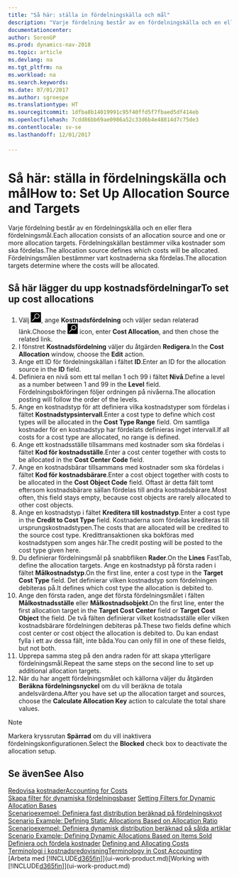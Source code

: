 ```yaml
---
title: "Så här: ställa in fördelningskälla och mål"
description: "Varje fördelning består av en fördelningskälla och en eller flera fördelningsmål. Fördelningskällan bestämmer vilka kostnader som ska fördelas. Fördelningsmålen bestämmer vart kostnaderna ska fördelas."
documentationcenter: 
author: SorenGP
ms.prod: dynamics-nav-2018
ms.topic: article
ms.devlang: na
ms.tgt_pltfrm: na
ms.workload: na
ms.search.keywords: 
ms.date: 07/01/2017
ms.author: sgroespe
ms.translationtype: HT
ms.sourcegitcommit: 1dfba8b14019991c95f40ffd5f7fbaed5df414eb
ms.openlocfilehash: 7cdd86bb69ae0986a52c33d6b4e48814d7c75de3
ms.contentlocale: sv-se
ms.lasthandoff: 12/01/2017

---
```

# <a name="how-to-set-up-allocation-source-and-targets"></a><span data-ttu-id="1c625-105">Så här: ställa in fördelningskälla och mål</span><span class="sxs-lookup"><span data-stu-id="1c625-105">How to: Set Up Allocation Source and Targets</span></span>
<span data-ttu-id="1c625-106">Varje fördelning består av en fördelningskälla och en eller flera fördelningsmål.</span><span class="sxs-lookup"><span data-stu-id="1c625-106">Each allocation consists of an allocation source and one or more allocation targets.</span></span> <span data-ttu-id="1c625-107">Fördelningskällan bestämmer vilka kostnader som ska fördelas.</span><span class="sxs-lookup"><span data-stu-id="1c625-107">The allocation source defines which costs will be allocated.</span></span> <span data-ttu-id="1c625-108">Fördelningsmålen bestämmer vart kostnaderna ska fördelas.</span><span class="sxs-lookup"><span data-stu-id="1c625-108">The allocation targets determine where the costs will be allocated.</span></span>  

## <a name="to-set-up-cost-allocations"></a><span data-ttu-id="1c625-109">Så här lägger du upp kostnadsfördelningar</span><span class="sxs-lookup"><span data-stu-id="1c625-109">To set up cost allocations</span></span>  
1.  <span data-ttu-id="1c625-110">Välj ![Söka efter sida eller rapport](media/ui-search/search_small.png "ikonen Söka efter sida eller rapport"), ange **Kostnadsfördelning** och väljer sedan relaterad länk.</span><span class="sxs-lookup"><span data-stu-id="1c625-110">Choose the ![Search for Page or Report](media/ui-search/search_small.png "Search for Page or Report icon") icon, enter **Cost Allocation**, and then chose the related link.</span></span>  
2.  <span data-ttu-id="1c625-111">I fönstret **Kostnadsfördelning** väljer du åtgärden **Redigera**.</span><span class="sxs-lookup"><span data-stu-id="1c625-111">In the **Cost Allocation** window, choose the **Edit** action.</span></span>  
3.  <span data-ttu-id="1c625-112">Ange ett ID för fördelningskällan i fältet **ID**.</span><span class="sxs-lookup"><span data-stu-id="1c625-112">Enter an ID for the allocation source in the **ID** field.</span></span>  
4.  <span data-ttu-id="1c625-113">Definiera en nivå som ett tal mellan 1 och 99 i fältet **Nivå**.</span><span class="sxs-lookup"><span data-stu-id="1c625-113">Define a level as a number between 1 and 99 in the **Level** field.</span></span> <span data-ttu-id="1c625-114">Fördelningsbokföringen följer ordningen på nivåerna.</span><span class="sxs-lookup"><span data-stu-id="1c625-114">The allocation posting will follow the order of the levels.</span></span>  
5.  <span data-ttu-id="1c625-115">Ange en kostnadstyp för att definiera vilka kostnadstyper som fördelas i fältet **Kostnadstypsintervall**.</span><span class="sxs-lookup"><span data-stu-id="1c625-115">Enter a cost type to define which cost types will be allocated in the **Cost Type Range** field.</span></span> <span data-ttu-id="1c625-116">Om samtliga kostnader för en kostnadstyp har fördelats definieras inget intervall.</span><span class="sxs-lookup"><span data-stu-id="1c625-116">If all costs for a cost type are allocated, no range is defined.</span></span>  
6.  <span data-ttu-id="1c625-117">Ange ett kostnadsställe tillsammans med kostnader som ska fördelas i fältet **Kod för kostnadsställe**.</span><span class="sxs-lookup"><span data-stu-id="1c625-117">Enter a cost center together with costs to be allocated in the **Cost Center Code** field.</span></span>  
7.  <span data-ttu-id="1c625-118">Ange en kostnadsbärar tillsammans med kostnader som ska fördelas i fältet **Kod för kostnadsbärare**.</span><span class="sxs-lookup"><span data-stu-id="1c625-118">Enter a cost object together with costs to be allocated in the **Cost Object Code** field.</span></span> <span data-ttu-id="1c625-119">Oftast är detta fält tomt eftersom kostnadsbärare sällan fördelas till andra kostnadsbärare.</span><span class="sxs-lookup"><span data-stu-id="1c625-119">Most often, this field stays empty, because cost objects are rarely allocated to other cost objects.</span></span>  
8.  <span data-ttu-id="1c625-120">Ange en kostnadstyp i fältet **Kreditera till kostnadstyp**.</span><span class="sxs-lookup"><span data-stu-id="1c625-120">Enter a cost type in the **Credit to Cost Type** field.</span></span> <span data-ttu-id="1c625-121">Kostnaderna som fördelas krediteras till ursprungskostnadstypen.</span><span class="sxs-lookup"><span data-stu-id="1c625-121">The costs that are allocated will be credited to the source cost type.</span></span> <span data-ttu-id="1c625-122">Kredittransaktionen ska bokföras med kostnadstypen som anges här.</span><span class="sxs-lookup"><span data-stu-id="1c625-122">The credit posting will be posted to the cost type given here.</span></span>  
9. <span data-ttu-id="1c625-123">Du definierar fördelningsmål på snabbfliken **Rader**.</span><span class="sxs-lookup"><span data-stu-id="1c625-123">On the **Lines** FastTab, define the allocation targets.</span></span> <span data-ttu-id="1c625-124">Ange en kostnadstyp på första raden i fältet **Målkostnadstyp**.</span><span class="sxs-lookup"><span data-stu-id="1c625-124">On the first line, enter a cost type in the **Target Cost Type** field.</span></span> <span data-ttu-id="1c625-125">Det definierar vilken kostnadstyp som fördelningen debiteras på.</span><span class="sxs-lookup"><span data-stu-id="1c625-125">It defines which cost type the allocation is debited to.</span></span>  
10. <span data-ttu-id="1c625-126">Ange den första raden, ange det första fördelningsmålet i fälten **Målkostnadsställe** eller **Målkostnadsobjekt**.</span><span class="sxs-lookup"><span data-stu-id="1c625-126">On the first line, enter the first allocation target in the **Target Cost Center** field or **Target Cost Object** the field.</span></span> <span data-ttu-id="1c625-127">De två fälten definierar vilket kostnadsställe eller vilken kostnadsbärare fördelningen debiteras på.</span><span class="sxs-lookup"><span data-stu-id="1c625-127">These two fields define which cost center or cost object the allocation is debited to.</span></span> <span data-ttu-id="1c625-128">Du kan endast fylla i ett av dessa fält, inte båda.</span><span class="sxs-lookup"><span data-stu-id="1c625-128">You can only fill in one of these fields, but not both.</span></span>  
11. <span data-ttu-id="1c625-129">Upprepa samma steg på den andra raden för att skapa ytterligare fördelningsmål.</span><span class="sxs-lookup"><span data-stu-id="1c625-129">Repeat the same steps on the second line to set up additional allocation targets.</span></span>  
12. <span data-ttu-id="1c625-130">När du har angett fördelningsmålet och källorna väljer du åtgärden **Beräkna fördelningsnyckel** om du vill beräkna de totala andelsvärdena.</span><span class="sxs-lookup"><span data-stu-id="1c625-130">After you have set up the allocation target and sources, choose the **Calculate Allocation Key** action to calculate the total share values.</span></span>  

> [!NOTE]  
>  <span data-ttu-id="1c625-131">Markera kryssrutan **Spärrad** om du vill inaktivera fördelningskonfigurationen.</span><span class="sxs-lookup"><span data-stu-id="1c625-131">Select the **Blocked** check box to deactivate the allocation setup.</span></span>  

## <a name="see-also"></a><span data-ttu-id="1c625-132">Se även</span><span class="sxs-lookup"><span data-stu-id="1c625-132">See Also</span></span>  
[<span data-ttu-id="1c625-133">Redovisa kostnader</span><span class="sxs-lookup"><span data-stu-id="1c625-133">Accounting for Costs</span></span>](finance-manage-cost-accounting.md)  
 <span data-ttu-id="1c625-134">[Skapa filter för dynamiska fördelningsbaser](finance-setting-filters-for-dynamic-allocation-bases.md) </span><span class="sxs-lookup"><span data-stu-id="1c625-134">[Setting Filters for Dynamic Allocation Bases](finance-setting-filters-for-dynamic-allocation-bases.md) </span></span>  
 <span data-ttu-id="1c625-135">[Scenarioexempel: Definiera fast distribution beräknad på fördelningskvot](finance-scenario-example-defining-static-allocations-based-on-allocation-ratio.md) </span><span class="sxs-lookup"><span data-stu-id="1c625-135">[Scenario Example: Defining Static Allocations Based on Allocation Ratio](finance-scenario-example-defining-static-allocations-based-on-allocation-ratio.md) </span></span>  
 <span data-ttu-id="1c625-136">[Scenarioexempel: Definiera dynamisk distribution beräknad på sålda artiklar](finance-scenario-example-defining-dynamic-allocations-based-on-items-sold.md) </span><span class="sxs-lookup"><span data-stu-id="1c625-136">[Scenario Example: Defining Dynamic Allocations Based on Items Sold](finance-scenario-example-defining-dynamic-allocations-based-on-items-sold.md) </span></span>  
 <span data-ttu-id="1c625-137">[Definiera och fördela kostnader](finance-define-and-allocate-costs.md) </span><span class="sxs-lookup"><span data-stu-id="1c625-137">[Defining and Allocating Costs](finance-define-and-allocate-costs.md) </span></span>  
 [<span data-ttu-id="1c625-138">Terminologi i kostnadsredovisning</span><span class="sxs-lookup"><span data-stu-id="1c625-138">Terminology in Cost Accounting</span></span>](finance-terminology-in-cost-accounting.md)  
 <span data-ttu-id="1c625-139">[Arbeta med [!INCLUDE[d365fin](includes/d365fin_md.md)]](ui-work-product.md)</span><span class="sxs-lookup"><span data-stu-id="1c625-139">[Working with [!INCLUDE[d365fin](includes/d365fin_md.md)]](ui-work-product.md)</span></span>

